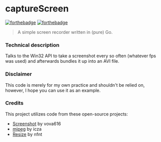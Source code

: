 # captureScreen

[![forthebadge](https://forthebadge.com/images/badges/made-with-go.svg)](https://forthebadge.com)
[![forthebadge](https://forthebadge.com/images/badges/powered-by-coffee.svg)](https://forthebadge.com)
>A simple screen recorder written in (pure) Go.

### Technical description
Talks to the Win32 API to take a screenshot every so often (whatever fps was used) and afterwards bundles it up into an AVI file.

### Disclaimer
This code is merely for my own practice and shouldn't be relied on, however, I hope you can use it as an example.

### Credits
This project utilizes code from these open-source projects:
* [Screenshot](https://github.com/vova616/screenshot) by vova616
* [mjpeg](https://github.com/icza/mjpeg) by icza
* [Resize](https://github.com/nfnt/resize) by nfnt



